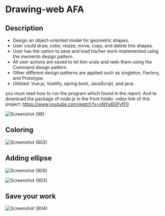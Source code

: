 # Drawing-web AFA
## Description 
-	Design an object-oriented model for geometric shapes.
-	User could draw, color, resize, move, copy, and delete this shapes.
-	User has the option to save and load his/her work implemented using the memento design pattern.
-	All user actions are saved to let him undo and redo them using the Command design pattern.
-	Other different design patterns are applied such as singleton, Factory, and Prototype.
-	Utilized: Vue.js, Vuetify, spring boot, JavaScript, and java.

you must read how to run the program which found in the report.
And to download the package of node.js in the front folder.
video link of this project:
https://www.youtube.com/watch?v=oNYu6GFyfF0

![Screenshot (98)](https://user-images.githubusercontent.com/58639073/128781500-812d58bc-7764-4692-82d9-3ed721a74045.png)

## Coloring 
![Screenshot (802)](https://user-images.githubusercontent.com/58639073/128781338-1e8c4fa7-ec6c-45e6-9e52-62373df173b5.png)

## Adding ellipse

![Screenshot (805)](https://user-images.githubusercontent.com/58639073/128781353-eb346f3d-684d-455c-927d-76ffdb2c28e6.png)

![Screenshot (803)](https://user-images.githubusercontent.com/58639073/128781376-d640574a-8d81-4b96-8d72-9a7e97cdbb45.png)

## Save your work 

![Screenshot (804)](https://user-images.githubusercontent.com/58639073/128781396-1b0ec586-7be1-4f77-a444-f736e0263ba7.png)
